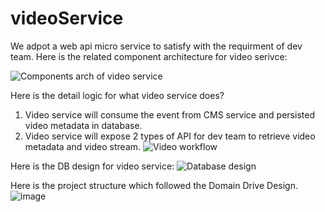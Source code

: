 # videoService
We adpot a web api micro service to satisfy with the requirment of dev team.
Here is the related component architecture for video serivce:

![Components arch of video service](https://user-images.githubusercontent.com/5415327/185826347-d512b6ca-ec43-44bf-a31f-79480da9983e.jpg)

Here is the detail logic for what video service does?
1. Video service will consume the event from CMS service and persisted video metadata in database.
2. Video service will expose 2 types of API for dev team to retrieve video metadata and video stream.
![Video workflow](https://user-images.githubusercontent.com/5415327/185826434-e61d53cb-8a00-422b-bff4-c6b084e565ee.jpg)

Here is the DB design for video service:
![Database design](https://user-images.githubusercontent.com/5415327/185830943-5bf23d67-04c6-499c-a2af-2594a4de14c0.jpg)

Here is the project structure which followed the Domain Drive Design.
![image](https://user-images.githubusercontent.com/5415327/185861303-77797e50-e9fd-4a75-a5f2-39121e13bb06.png)
